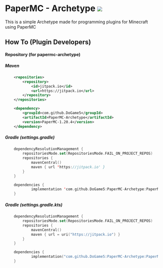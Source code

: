 PaperMC - Archetype [![](https://jitpack.io/v/DoGame5/PaperMC-Archetype.svg)](https://jitpack.io/#DoGame5/PaperMC-Archetype)
===========
This is a simple Archetype made for programming plugins for Minecraft using PaperMC

How To (Plugin Developers)
------
#### Repository (for papermc-archetype)
##### Maven

```xml
	<repositories>
		<repository>
		    <id>jitpack.io</id>
		    <url>https://jitpack.io</url>
		</repository>
	</repositories>
```

```xml
	<dependency>
	    <groupId>com.github.DoGame5</groupId>
	    <artifactId>PaperMC-Archetype</artifactId>
	    <version>PaperMC-1.20.4</version>
	</dependency>
```
##### Gradle (settings.gradle)
```kotlin
	dependencyResolutionManagement {
		repositoriesMode.set(RepositoriesMode.FAIL_ON_PROJECT_REPOS)
		repositories {
			mavenCentral()
			maven { url 'https://jitpack.io' }
		}
	}

	dependencies {
	        implementation 'com.github.DoGame5:PaperMC-Archetype:PaperMC-1.20.4'
	}
```
##### Gradle (settings.gradle.kts)
```kotlin
	dependencyResolutionManagement {
		repositoriesMode.set(RepositoriesMode.FAIL_ON_PROJECT_REPOS)
		repositories {
			mavenCentral()
			maven { url = uri("https://jitpack.io") }
		}
	}

	dependencies {
	        implementation("com.github.DoGame5:PaperMC-Archetype:PaperMC-1.20.4")
	}
```
